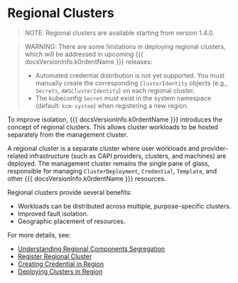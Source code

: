 # Regional Clusters

> NOTE:
> Regional clusters are available starting from version 1.4.0.

> WARNING:
> There are some limitations in deploying regional clusters, which will be addressed in upcoming
> {{{ docsVersionInfo.k0rdentName }}} releases:
>
> * Automated credential distribution is not yet supported. You must manually create the corresponding `ClusterIdentity`
> objects (e.g., `Secrets`, `AWSClusterIdentity`) on each regional cluster.
> * The kubeconfig `Secret` must exist in the system namespace (default: `kcm-system`) when registering a new region.

To improve isolation, {{{ docsVersionInfo.k0rdentName }}} introduces the concept of regional clusters. This allows
cluster workloads to be hosted separately from the management cluster.

A regional cluster is a separate cluster where user workloads and provider-related infrastructure (such as CAPI
providers, clusters, and machines) are deployed. The management cluster remains the single pane of glass, responsible
for managing `ClusterDeployment`, `Credential`, `Template`, and other {{{ docsVersionInfo.k0rdentName }}} resources.

Regional clusters provide several benefits:

* Workloads can be distributed across multiple, purpose-specific clusters.
* Improved fault isolation.
* Geographic placement of resources.

For more details, see:

- [Understanding Regional Components Segregation](components-segregation.md)
- [Register Regional Cluster](regional-cluster-registration.md)
- [Creating Credential in Region](creating-credential-in-region.md)
- [Deploying Clusters in Region](deploying-clusters-in-region.md)
